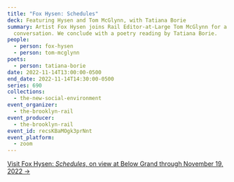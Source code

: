 ```yaml
---
title: "Fox Hysen: Schedules"
deck: Featuring Hysen and Tom McGlynn, with Tatiana Borie
summary: Artist Fox Hysen joins Rail Editor-at-Large Tom McGlynn for a
  conversation. We conclude with a poetry reading by Tatiana Borie.
people:
  - person: fox-hysen
  - person: tom-mcglynn
poets:
  - person: tatiana-borie
date: 2022-11-14T13:00:00-0500
end_date: 2022-11-14T14:30:00-0500
series: 690
collections:
  - the-new-social-environment
event_organizer:
  - the-brooklyn-rail
event_producer:
  - the-brooklyn-rail
event_id: recsKBaMOgk3prNnt
event_platform:
  - zoom
---
```

[V﻿isit Fox Hysen: *Schedules*, on view at Below Grand through November 19, 2022 →](https://www.belowgrandnyc.com/schedules)